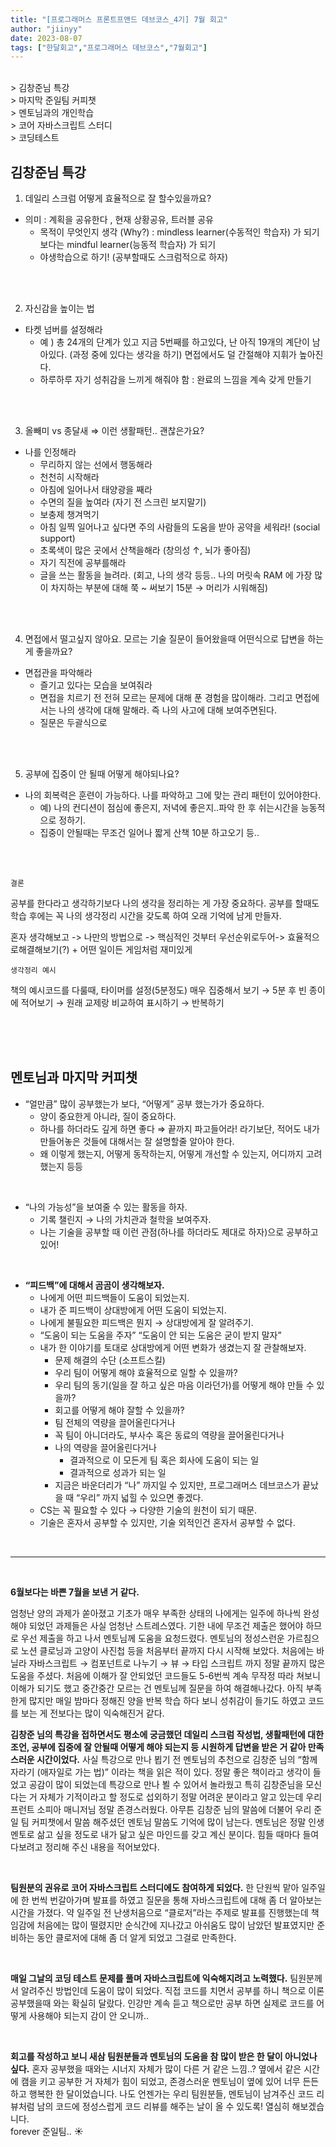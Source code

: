 ```yaml
---
title: "[프로그래머스 프론트프앤드 데브코스_4기] 7월 회고"
author: "jiinyy"
date: 2023-08-07
tags: ["한달회고","프로그래머스 데브코스","7월회고"]
---
```


<br>
> 김창준님 특강  <br>
> 마지막 준일팀 커피챗 <br>
> 멘토님과의 개인학습 <br>
> 코어 자바스크립트 스터디 <br>
> 코딩테스트

<br>

## 김창준님 특강

1. 데일리 스크럼 어떻게 효율적으로 잘 할수있을까요?
- 의미 :  계획을 공유한다 , 현재 상황공유, 트러블 공유
    - 목적이 무엇인지 생각 (Why?) : mindless learner(수동적인 학습자) 가 되기보다는 mindful learner(능동적 학습자) 가 되기
    - 야생학습으로 하기!  (공부할때도 스크럼적으로 하자)

<br>
<br>

2. 자신감을 높이는 법
- 타켓 넘버를 설정해라
    - 예 ) 총 24개의 단계가 있고 지금 5번째를 하고있다, 난 아직 19개의 계단이 남아있다. (과정 중에 있다는 생각을 하기) 면접에서도 덜 간절해야 지휘가 높아진다.
    - 하루하루 자기 성취감을 느끼게 해줘야 함 : 완료의 느낌을 계속 갖게 만들기

<br>
<br>

3. 올빼미 vs 종달새 ⇒ 이런 생활패턴.. 괜찮은가요?
- 나를 인정해라
    - 무리하지 않는 선에서 행동해라
    - 천천히 시작해라
    - 아침에 일어나서 태양광을 째라
    - 수면의 질을 높여라 (자기 전 스크린 보지말기)
    - 보충제 챙겨먹기
    - 아침 일찍 일어나고 싶다면 주의 사람들의 도움을 받아 공약을 세워라! (social support)
    - 초록색이 많은 곳에서 산책을해라 (창의성 ↑, 뇌가 좋아짐)
    - 자기 직전에 공부를해라
    - 글을 쓰는 활동을 늘려라. (회고, 나의 생각 등등.. 나의 머릿속 RAM 에 가장 많이 차지하는 부분에 대해 쭉 ~ 써보기 15분 → 머리가 시워해짐)

<br>
<br>

4. 면접에서 떨고싶지 않아요. 모르는 기술 질문이 들어왔을때 어떤식으로 답변을 하는게 좋을까요?
- 면접관을 파악해라
    - 즐기고 있다는 모습을 보여줘라
    - 면접을 치르기 전 전혀 모르는 문제에 대해 푼 경험을 많이해라. 그리고 면접에서는 나의 생각에 대해 말해라. 즉 나의 사고에 대해 보여주면된다.
    - 질문은 두괄식으로

<br>
<br>

5. 공부에 집중이 안 될때 어떻게 해야되나요?
- 나의 회복력은 훈련이 가능하다. 나를 파악하고 그에 맞는 관리 패턴이 있어야한다.
    - 예) 나의 컨디션이 점심에 좋은지, 저녁에 좋은지..파악 한 후 쉬는시간을 능동적으로 정하기.
    - 집중이 안될때는 무조건 일어나 짧게 산책 10분 하고오기 등..

<br>
<br>


`결론` 

공부를 한다라고 생각하기보다 나의 생각을 정리하는 게 가장 중요하다. 공부를 할때도 학습 후에는 꼭 나의 생각정리 시간을 갖도록 하여 오래 기억에 남게 만들자. 

혼자 생각해보고 -> 나만의 방법으로 -> 핵심적인 것부터 우선순위로두어-> 효율적으로해결해보기(?) + 어떤 일이든 게임처럼 재미있게 

`생각정리 예시`

책의 예시코드를 다룰때, 타이머를 설정(5분정도) 매우 집중해서 보기 → 5분 후 빈 종이에 적어보기 → 원래 교제랑 비교하여 표시하기 → 반복하기

<br>
<br>
<br>

## 멘토님과 마지막 커피챗 

- “얼만큼” 많이 공부했는가 보다, “어떻게” 공부 했는가가 중요하다.
    - 양이 중요한게 아니라, 질이 중요하다.
    - 하나를 하더라도 깊게 하면 좋다 ⇒ 끝까지 파고들어라! 라기보단, 적어도 내가 만들어놓은 것들에 대해서는 잘 설명할줄 알아야 한다.
    - 왜 이렇게 했는지, 어떻게 동작하는지, 어떻게 개선할 수 있는지, 어디까지 고려했는지 등등

<br>

- “나의 가능성”을 보여줄 수 있는 활동을 하자.
    - 기록 챌린지 → 나의 가치관과 철학을 보여주자.
    - 나는 기술을 공부할 때 이런 관점(하나를 하더라도 제대로 하자)으로 공부하고 있어!

<br>

- **“피드백”에 대해서 곰곰이 생각해보자.**
    - 나에게 어떤 피드백들이 도움이 되었는지.
    - 내가 준 피드백이 상대방에게 어떤 도움이 되었는지.
    - 나에게 불필요한 피드백은 뭔지 → 상대방에게 잘 알려주기.
    - “도움이 되는 도움을 주자”
    “도움이 안 되는 도움은 굳이 받지 말자”
    - 내가 한 이야기를 토대로 상대방에게 어떤 변화가 생겼는지 잘 관찰해보자.
        - 문제 해결의 수단 (소프트스킬)
        - 우리 팀이 어떻게 해야 효율적으로 일할 수 있을까?
        - 우리 팀의 동기(일을 잘 하고 싶은 마음 이라던가)를 어떻게 해야 만들 수 있을까?
        - 회고를 어떻게 해야 잘할 수 있을까?
        - 팀 전체의 역량을 끌어올린다거나
        - 꼭 팀이 아니더라도, 부사수 혹은 동료의 역량을 끌어올린다거나
        - 나의 역량을 끌어올린다거나
            - 결과적으로 이 모든게 팀 혹은 회사에 도움이 되는 일
            - 결과적으로 성과가 되는 일
        - 지금은 바운더리가 “나” 까지일 수 있지만, 프로그래머스 데브코스가 끝났을 때 “우리” 까지 넓힐 수 있으면 좋겠다.
    - CS는 꼭 필요할 수 있다 → 다양한 기술의 원천이 되기 때문.
    - 기술은 혼자서 공부할 수 있지만, 기술 외적인건 혼자서 공부할 수 없다.

<br>


---
<br>


<p><b>6월보다는 바쁜 7월을 보낸 거 같다.</b></p> 
엄청난 양의 과제가 쏟아졌고 기초가 매우 부족한 상태의 나에게는 일주에 하나씩 완성해야 되었던 과제들은 사실 엄청난 스트레스였다. 기한 내에 무조건 제출은 했어야 하므로 우선 제출을 하고 나서 멘토님께 도움을 요청드렸다. 멘토님의 정성스런운 가르침으로 노션 클로닝과 고양이 사진첩 등을 처음부터 끝까지 다시 시작해 보았다. 처음에는 바닐라 자바스크립트 → 컴포넌트로 나누기 → 뷰 → 타입 스크립트 까지 정말 끝까지 많은 도움을 주셨다. 처음에 이해가 잘 안되었던 코드들도 5-6번씩 계속 무작정 따라 쳐보니 이해가 되기도 했고 중간중간 모르는 건 멘토님께 질문을 하여 해결해나갔다. 아직 부족한게 많지만 매일 밤마다 정해진 양을 반복 학습 하다 보니 성취감이 들기도 하였고 코드를 보는 게 전보다는 많이 익숙해진거 같다.

<br>

<b>김창준 님의 특강을 접하면서도 평소에 궁금했던 데일리 스크럼 작성법, 생활패턴에 대한 조언, 공부에 집중에 잘 안될때 어떻게 해야 되는지 등 시원하게 답변을 받은 거 같아 만족스러운 시간이었다.</b> 
사실 특강으로 만나 뵙기 전 멘토님의 추천으로 김창준 님의 “함께 자라기 (애자일로 가는 법)” 이라는 책을 읽은 적이 있다. 정말 좋은 책이라고 생각이 들었고 공감이 많이 되었는데 특강으로 만나 뵐 수 있어서 놀라웠고 특히 김창준님을 모신다는 거 자체가 기적이라고 할 정도로 섭외하기 정말 어려운 분이라고 알고 있는데 우리 프런트 소피아 매니저님 정말 존경스러웠다.
아무튼 김창준 님의 말씀에 더불어 우리 준일 팀 커피챗에서 말씀 해주셨던 멘토님 말씀도 기억에 많이 남는다. 멘토님은 정말 인생 멘토로 삶고 싶을 정도로 내가 닮고 싶은 마인드를 갖고 계신 분이다. 힘들 때마다 들여다보려고 정리해 주신 내용을 적어보았다. 

<br>

<b>팀원분의 권유로 코어 자바스크립트 스터디에도 참여하게 되었다.</b> 
한 단원씩 맡아 일주일에 한 번씩 번갈아가며 발표를 하였고 질문을 통해 자바스크립트에 대해 좀 더 알아보는 시간을 가졌다. 약 일주일 전 난생처음으로 “클로저”라는 주제로 발표를 진행했는데 책임감에 처음에는 많이 떨렸지만 순식간에 지나갔고 아쉬움도 많이 남았던 발표였지만 준비하는 동안 클로저에 대해 좀 더 알게 되었고 그걸로 만족한다.

<br>

<b>매일 그날의 코딩 테스트 문제를 풀며 자바스크립트에 익숙해지려고 노력했다.</b>
팀원분께서 알려주신 방법인데 도움이 많이 되었다. 직접 코드를 치면서 공부를 하니 책으로 이론 공부했을때 와는 확실히 달랐다. 인강만 계속 듣고 책으로만 공부 하면 실제로 코드를 어떻게 사용해야 되는지 감이 안 오니까.. 

<br>

<b>회고를 작성하고 보니 새삼 팀원분들과 멘토님의 도움을 참 많이 받은 한 달이 아니었나 싶다.</b>
혼자 공부했을 때와는 시너지 자체가 많이 다른 거 같은 느낌..? 옆에서 같은 시간에 캠을 키고 공부한 거 자체가 힘이 되었고, 존경스러운 멘토님이 옆에 있어 너무 든든하고 행복한 한 달이었습니다. 나도 언젠가는 우리 팀원분들, 멘토님이 남겨주신 코드 리뷰처럼 남의 코드에 정성스럽게 코드 리뷰를 해주는 날이 올 수 있도록! 열심히 해보겠습니다.
<br>
forever 준일팀.. ☀️ 